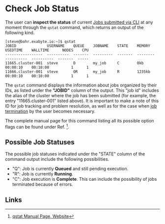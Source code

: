 # Check Job Status

The user can **inspect the status** of current [Jobs submitted via CLI](../overview.md) at any moment through the `qstat` command, which returns an output of the following kind.

```
[steve@bohr.exabyte.io:~]$ qstat
JOBID              USERNAME    QUEUE    JOBNAME    STATE    MEMORY    USEDTIME    WALLTIME      NODES    CPU
-----------------  ----------  -------  ---------  -------  --------  ----------  ----------  -------  -----
11665.cluster-001  steve       D        my_job     C        0kb       00:00:10    00:10:00          1      1
11666.cluster-001  steve       OR       my_job     R        1235kb    00:00:10    00:10:00          1      1
```

The `qstat` command displays the information about jobs organized by their IDs, as listed under the **"JOBID"** column of the output. This "job id" includes the alias of the cluster where the job has been submitted (for example, the entry "11665.cluster-001" listed above). It is important to make a note of this ID for job tracking and problem resolution, as well as for the case when [job termination](terminate.md) by the user becomes necessary.
 
The complete manual page for this command listing all its possible option flags can be found under Ref. [^1].

## Possible Job Statuses

The possible job statuses indicated under the "STATE" column of the command output include the following possibilities.

- "Q": Job is currently **Queued** and still pending execution. 
- "R": Job is currently **Running**.
- "C": Job execution is **Complete**. This can include the possibility of jobs terminated because of errors.

## Links

[^1]: [qstat Manual Page, Website](https://www.jlab.org/hpc/PBS/qstat.html)
